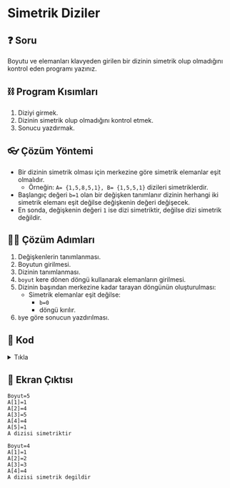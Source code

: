 # Simetrik Diziler

## ❓ Soru
Boyutu ve elemanları klavyeden girilen bir dizinin simetrik olup olmadığını kontrol eden programı yazınız.

## ⛓ Program Kısımları
1. Diziyi girmek.
2. Dizinin simetrik olup olmadığını kontrol etmek.
3. Sonucu yazdırmak.
   
## 👓 Çözüm Yöntemi 
- Bir dizinin simetrik olması için merkezine göre simetrik elemanlar eşit olmalıdır. 
  - Örneğin: `A= {1,5,8,5,1}, B= {1,5,5,1}` dizileri simetriklerdir.
- Başlangıç değeri `b=1` olan bir değişken tanımlanır dizinin herhangi iki simetrik elemanı eşit değilse değişkenin değeri değişecek.
- En sonda, değişkenin değeri `1` ise dizi simetriktir, değilse dizi simetrik değildir.
  
## 👩‍🔧 Çözüm Adımları
1. Değişkenlerin tanımlanması.
2. Boyutun girilmesi.
3. Dizinin tanımlanması.
4. `boyut` kere dönen döngü kullanarak elemanların girilmesi.
5. Dizinin başından merkezine kadar tarayan döngünün oluşturulması:
   - Simetrik elemanlar eşit değilse:
     - `b=0`
     - döngü kırılır.
6. `b`ye göre sonucun yazdırılması.

## 🤖 Kod
<details>
<summary>Tıkla</summary>


```java
import java.util.*;
class SimetrikDiziler {
 public static void main(String arg[]) {
  Scanner input = new Scanner(System.in);
  int i, boyut, b = 1; //1. adim
  System.out.printf("Boyut=");
  boyut = input.nextInt(); //2. adim
  int A[] = new int[boyut]; //3. adim
  for (i = 0; i < boyut; i++) //4. adim
  {
   System.out.printf("A[%d]=", i + 1);
   A[i] = input.nextInt();
  }
  for (i = 0; i < boyut / 2; i++) //5. adim
   if (A[i] != A[boyut - 1 - i]) //5. adim (a)
  {
   b = 0; //5. Adim (a)(*)
   break; //5. Adim (a)(**)
  }
  if (b == 1) //6. adim
   System.out.println("A dizisi simetriktir");
  else
   System.out.println("A dizisi simetrik degildir");
  input.close();
 }
}
```
</details>


## 🎉 Ekran Çıktısı

```
Boyut=5
A[1]=1
A[2]=4
A[3]=5
A[4]=4
A[5]=1
A dizisi simetriktir

Boyut=4
A[1]=1
A[2]=2
A[3]=3
A[4]=4
A dizisi simetrik degildir
```
